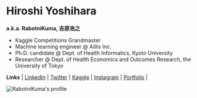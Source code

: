 # Hiroshi Yoshihara 
<!--![analokamus](https://road-to-kaggle-grandmaster.vercel.app/api/simple/analokamus)-->
**a.k.a. RabotniKuma, 吉原浩之**
- Kaggle Competitions Grandmaster
- Machine learning engineer @ Aillis Inc.
- Ph.D. candidate @ Dept. of Health Informatics, Kyoto University
- Researcher @ Dept. of Health Economics and Outcomes Research, the University of Tokyo

**Links** 
| [LinkedIn](https://www.linkedin.com/in/hiroshi-yoshihara-620421185/) 
| [Twitter](https://twitter.com/analokmaus) 
| [Kaggle](https://www.kaggle.com/analokamus) 
| [Instagram](https://www.instagram.com/analokmaus/) 
| [Portfolio](https://analokmaus.github.io/AboutMe/) |

<!--![competition](https://road-to-kaggle-grandmaster.vercel.app/api/badges/analokamus/competition)-->
![RabotniKuma's profile](https://github-readme-stats.vercel.app/api?username=analokmaus&count_private=true&theme=vision-friendly-dark&hide_border=true)
